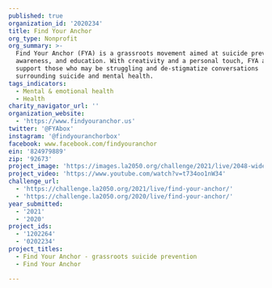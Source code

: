 ```yaml
---
published: true
organization_id: '2020234'
title: Find Your Anchor
org_type: Nonprofit
org_summary: >-
  Find Your Anchor (FYA) is a grassroots movement aimed at suicide prevention,
  awareness, and education. With creativity and a personal touch, FYA aims to
  support those who may be struggling and de-stigmatize conversations
  surrounding suicide and mental health.
tags_indicators:
  - Mental & emotional health
  - Health
charity_navigator_url: ''
organization_website:
  - 'https://www.findyouranchor.us'
twitter: '@FYAbox'
instagram: '@findyouranchorbox'
facebook: www.facebook.com/findyouranchor
ein: '824979889'
zip: '92673'
project_image: 'https://images.la2050.org/challenge/2021/live/2048-wide/find-your-anchor.jpg'
project_video: 'https://www.youtube.com/watch?v=t734oo1nW34'
challenge_url:
  - 'https://challenge.la2050.org/2021/live/find-your-anchor/'
  - 'https://challenge.la2050.org/2020/live/find-your-anchor/'
year_submitted:
  - '2021'
  - '2020'
project_ids:
  - '1202264'
  - '0202234'
project_titles:
  - Find Your Anchor - grassroots suicide prevention
  - Find Your Anchor

---
```

